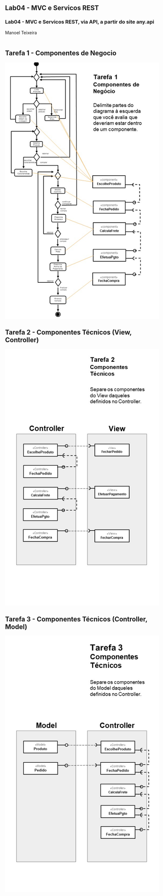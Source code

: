 ## Lab04 - MVC e Servicos REST
### Lab04 - MVC e Servicos REST, via API, a partir do site any.api<br>
Manoel Teixeira<br><br>
## Tarefa 1 - Componentes de Negocio

![Componentes de Negocio](images/Slide1.JPG)
<br>

## Tarefa 2 - Componentes Técnicos (View, Controller)

![Componentes de Negocio](images/Slide2.JPG)
<br>

## Tarefa 3 - Componentes Técnicos (Controller, Model)

![Componentes de Negocio](images/Slide3.JPG)
<br>

